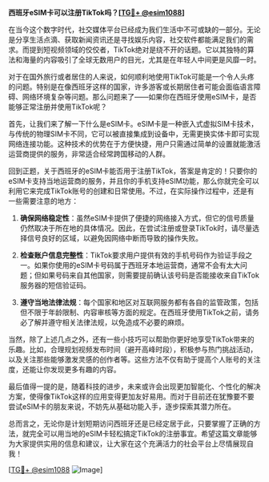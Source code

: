 **西班牙eSIM卡可以注册TikTok吗？[[TG💪+ @esim1088](https://t.me/s/esim1088)]**

在当今这个数字时代，社交媒体平台已经成为我们生活中不可或缺的一部分。无论是分享生活点滴、获取新闻资讯还是寻找娱乐内容，社交软件都能满足我们的需求。而提到短视频领域的佼佼者，TikTok绝对是绕不开的话题。它以其独特的算法和海量的内容吸引了全球无数用户的目光，尤其是在年轻人中间更是风靡一时。

对于在国外旅行或者居住的人来说，如何顺利地使用TikTok可能是一个令人头疼的问题。特别是在像西班牙这样的国家，许多游客或长期居住者可能会面临语言障碍、网络环境复杂等问题。那么问题来了——如果你在西班牙使用eSIM卡，是否能够正常注册并使用TikTok呢？

首先，让我们来了解一下什么是eSIM卡。eSIM卡是一种嵌入式虚拟SIM卡技术，与传统的物理SIM卡不同，它可以被直接集成到设备中，无需更换实体卡即可实现网络连接功能。这种技术的优势在于方便快捷，用户只需通过简单的设置就能激活运营商提供的服务，非常适合经常跨国移动的人群。

回到正题，关于西班牙的eSIM卡能否用于注册TikTok，答案是肯定的！只要你的eSIM卡支持当地运营商的服务，并且你的手机支持eSIM功能，那么你就完全可以利用它来完成TikTok账号的创建和日常使用。不过，在实际操作过程中，还是有一些需要注意的地方：

1. **确保网络稳定性**：虽然eSIM卡提供了便捷的网络接入方式，但它的信号质量仍然取决于所在地的具体情况。因此，在尝试注册或登录TikTok时，请尽量选择信号良好的区域，以避免因网络中断而导致的操作失败。

2. **检查账户信息完整性**：TikTok要求用户提供有效的手机号码作为验证手段之一。如果你使用的eSIM卡号码属于西班牙本地运营商，通常不会有太大问题；但如果号码来自其他国家，则需要提前确认该号码是否能接收来自TikTok服务器的短信验证码。

3. **遵守当地法律法规**：每个国家和地区对互联网服务都有各自的监管政策，包括但不限于年龄限制、内容审核等方面的规定。在西班牙使用TikTok之前，请务必了解并遵守相关法律法规，以免造成不必要的麻烦。

当然，除了上述几点之外，还有一些小技巧可以帮助你更好地享受TikTok带来的乐趣。比如，合理规划视频发布时间（避开高峰时段），积极参与热门挑战活动，以及关注那些能够激发灵感的创作者等。这些方法不仅有助于提高个人账号的关注度，还能让你发现更多有趣的内容。

最后值得一提的是，随着科技的进步，未来或许会出现更加智能化、个性化的解决方案，使得像TikTok这样的应用变得更加友好易用。而对于目前还在犹豫要不要尝试eSIM卡的朋友来说，不妨先从基础功能入手，逐步探索其潜力所在。

总而言之，无论你是计划短期访问西班牙还是已经定居于此，只要掌握了正确的方法，就完全可以用当地的eSIM卡轻松搞定TikTok的注册事宜。希望这篇文章能够为大家提供实用的信息和建议，让大家在这个充满活力的社会平台上尽情展现自我！

[[TG💪+ @esim1088](https://t.me/s/esim1088) ![Image](https://i.postimg.cc/4NQfJmqS/Snipaste-2025-05-13-00-14-12.png)]